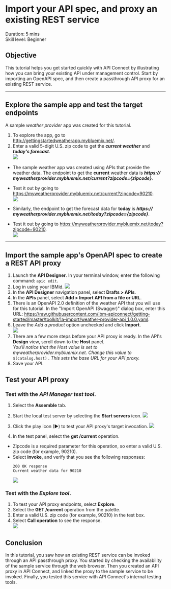 # Import your API spec, and proxy an existing REST service
Duration: 5 mins  
Skill level: Beginner  


## Objective
This tutorial helps you get started quickly with API Connect by illustrating how you can bring your existing API under management control. Start by importing an OpenAPI spec, and then create a passthrough API proxy for an existing REST service.

---

## Explore the sample app and test the target endpoints
A sample _weather provider_ app was created for this tutorial.

1. To explore the app, go to http://gettingstartedweatherapp.mybluemix.net/.  
2. Enter a valid 5-digit U.S. zip code to get the _**current weather**_ and _**today's forecast**_.  
![](/bluemix/1a/images/explore-weatherapp-1.png)

  - The sample weather app was created using APIs that provide the weather data. The endpoint to get the **current** weather data is _**https:// myweatherprovider<span></span>.mybluemix.net/current?zipcode={zipcode}**_.
  - Test it out by going to https://myweatherprovider.mybluemix.net/current?zipcode=90210.  
  ![](/bluemix/1a/images/explore-weatherapp-2.png)

  - Similarly, the endpoint to get the forecast data for **today** is _**https:// myweatherprovider<span></span>.mybluemix.net/today?zipcode={zipcode}**_.
  - Test it out by going to https://myweatherprovider.mybluemix.net/today?zipcode=90210.  
  ![](/bluemix/1a/images/explore-weatherapp-3.png)


---

## Import the sample app's OpenAPI spec to create a REST API proxy
1. Launch the **API Designer**. In your terminal window, enter the following command: `apic edit`.
2. Log in using your IBMid.
    ![](images/screenshot_apic-edit_login.png)
3. In the **API Designer** navigation panel, select **Drafts > APIs**.
4. In the **APIs** panel, select **Add > Import API from a file or URL**.
5. There is an OpenAPI 2.0 definition of the weather API that you will use for this tutorial. In the "Import OpenAPI (Swagger)" dialog box, enter this URL:
https://raw.githubusercontent.com/ibm-apiconnect/getting-started/master/toolkit/1a-import/weather-provider-api_1.0.0.yaml.
6. Leave the _Add a product_ option unchecked and click **Import**.  
    ![](images/screenshot_import-url.png)  
7. There are a few more steps before your API proxy is ready. In the API's **Design** view, scroll down to the **Host** panel.   
_You'll notice that the Host value is set to myweatherprovider.mybluemix.net. Change this value to_ ```$(catalog.host)``` _. This sets the base URL for your API proxy._
8. Save your API.  


## Test your API proxy
### Test with the _API Manager test tool_.
1. Select the **Assemble** tab.
2. Start the local test server by selecting the **Start servers** icon.
    ![](images/screenshot_start-server-1.png)

3. Click the play icon (►) to test your API proxy's target invocation.
    ![](images/screenshot_test-0.png)

4. In the test panel, select the **get /current** operation.  
  - Zipcode is a required parameter for this operation, so enter a valid U.S. zip code (for example, 90210).  
  - Select **invoke**, and verify that you see the following responses: 
    ```
    200 OK response
    Current weather data for 90210
    ```
    ![](images/screenshot_test-1.png)    


### Test with the _Explore tool_.  
1. To test your API proxy endpoints, select **Explore**.
2. Select the **GET /current** operation from the palette.
3. Enter a valid U.S. zip code (for example, 90210) in the test box.
4. Select **Call operation** to see the response.  
  ![](images/screenshot_explore.png)

## Conclusion

In this tutorial, you saw how an existing REST service can be invoked through an API passthrough proxy. You started by checking the availability of the sample service through the web browser. Then you created an API proxy in API Connect, and linked the proxy to the sample service to be invoked. Finally, you tested this service with API Connect's internal testing tools.
